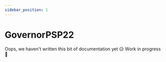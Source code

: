 ```yaml
---
sidebar_position: 1
---
```


# GovernorPSP22

 Oops, we haven't written this bit of documentation yet 😥 Work in progress 💪


